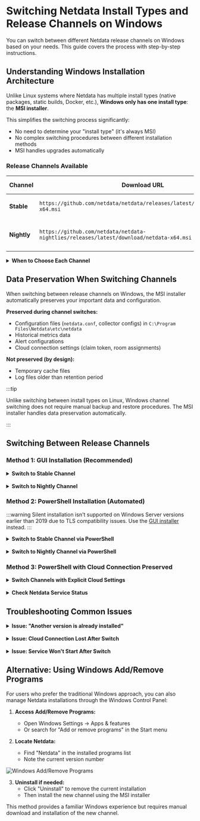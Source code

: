 # Switching Netdata Install Types and Release Channels on Windows

You can switch between different Netdata release channels on Windows based on your needs. This guide covers the process with step-by-step instructions.

## Understanding Windows Installation Architecture

Unlike Linux systems where Netdata has multiple install types (native packages, static builds, Docker, etc.), **Windows only has one install type**: the **MSI installer**.

This simplifies the switching process significantly:
- No need to determine your "install type" (it's always MSI)
- No complex switching procedures between different installation methods
- MSI handles upgrades automatically

### Release Channels Available

| Channel | Download URL | Update Frequency | Recommended For |
|---------|-------------|------------------|-----------------|
| **Stable** | `https://github.com/netdata/netdata/releases/latest/download/netdata-x64.msi` | Major and patch releases | Production systems, most users |
| **Nightly** | `https://github.com/netdata/netdata-nightlies/releases/latest/download/netdata-x64.msi` | Daily builds | Testing, early adopters, bleeding-edge features |

<details>
<summary><strong>When to Choose Each Channel</strong></summary><br/>

**Choose Stable Channel If:**
- You're running production systems
- You need predictable, well-tested releases
- You prefer less frequent updates (major releases only)
- You want maximum stability over cutting-edge features
- You have strict change management processes

**Choose Nightly Channel If:**
- You're testing new features before production deployment
- You want immediate bug fixes without waiting for releases
- You're contributing to Netdata development and need latest code
- You want to provide early feedback to the Netdata team

**Update Frequency**: Stable releases occur every few weeks to months, while Nightly builds are updated daily with every commit to the master branch.

</details>

## Data Preservation When Switching Channels

When switching between release channels on Windows, the MSI installer automatically preserves your important data and configuration.

**Preserved during channel switches:**
- Configuration files (`netdata.conf`, collector configs) in `C:\Program Files\Netdata\etc\netdata`
- Historical metrics data
- Alert configurations  
- Cloud connection settings (claim token, room assignments)

**Not preserved (by design):**
- Temporary cache files
- Log files older than retention period

:::tip

Unlike switching between install types on Linux, Windows channel switching does not require manual backup and restore procedures. The MSI installer handles data preservation automatically.

:::

## Switching Between Release Channels

### Method 1: GUI Installation (Recommended)

<details>
<summary><strong>Switch to Stable Channel</strong></summary><br/>

1. **Download the Stable MSI:**
   - Go to: `https://github.com/netdata/netdata/releases/latest/download/netdata-x64.msi`
   - Save the file to your Downloads folder

2. **Run the installer:**
   - Double-click the downloaded `.msi` file
   - Grant Administrator privileges when prompted
   - Follow the installation wizard

![Windows Installer GUI](https://raw.githubusercontent.com/netdata/docs-images/refs/heads/master/windows/release/windows-installer-gui.png)

3. **Verify the installation:**
   - The installer will automatically detect your existing installation
   - Upgrade to the Stable channel
   - Preserve your configuration and data
   - Restart the Netdata service

</details>

<br/>

<details>
<summary><strong>Switch to Nightly Channel</strong></summary><br/>

1. **Download the Nightly MSI:**
   - Go to: `https://github.com/netdata/netdata-nightlies/releases/latest/download/netdata-x64.msi`
   - Save the file to your Downloads folder

2. **Run the installer:**
   - Double-click the downloaded `.msi` file
   - Grant Administrator privileges when prompted
   - Follow the installation wizard

![Windows Installer GUI](https://raw.githubusercontent.com/netdata/docs-images/refs/heads/master/windows/release/windows-installer-gui.png)

3. **Verify the installation:**
   - The installer will automatically detect your existing installation
   - Upgrade to the Nightly channel
   - Preserve your configuration and data
   - Restart the Netdata service

</details>

### Method 2: PowerShell Installation (Automated)

:::warning
Silent installation isn't supported on Windows Server versions earlier than 2019 due to TLS compatibility issues.
Use the [GUI installer](#method-1-gui-installation-recommended) instead.
:::

<details>
<summary><strong>Switch to Stable Channel via PowerShell</strong></summary><br/>

```powershell
# Run PowerShell as Administrator
$ProgressPreference = 'SilentlyContinue'
Invoke-WebRequest https://github.com/netdata/netdata/releases/latest/download/netdata-x64.msi -OutFile "$env:TEMP\netdata-x64.msi"
msiexec /qn /i "$env:TEMP\netdata-x64.msi" REINSTALL=ALL
```

</details>

<br/>

<details>
<summary><strong>Switch to Nightly Channel via PowerShell</strong></summary><br/>

```powershell
# Run PowerShell as Administrator
$ProgressPreference = 'SilentlyContinue'
Invoke-WebRequest https://github.com/netdata/netdata-nightlies/releases/latest/download/netdata-x64.msi -OutFile "$env:TEMP\netdata-x64.msi"
msiexec /qn /i "$env:TEMP\netdata-x64.msi" REINSTALL=ALL
```

</details>

### Method 3: PowerShell with Cloud Connection Preserved

<details>
<summary><strong>Switch Channels with Explicit Cloud Settings</strong></summary><br/>

If you want to ensure your Netdata Cloud connection is maintained during the switch, you can provide your claim token and room IDs explicitly.

**Get your current cloud settings:**

```powershell
# Check current cloud configuration
Get-Content "C:\Program Files\Netdata\etc\netdata\cloud.d\cloud.conf"
```

Look for your `token` and `rooms` values.

**Switch to Stable with Cloud settings:**

```powershell
# Run PowerShell as Administrator
$TOKEN = "<YOUR_CLOUD_TOKEN>"      # <-- Replace with your Netdata Cloud claim token
$ROOMS = "<YOUR_ROOM_IDS>"         # <-- Replace with your comma-separated Room IDs
$ProgressPreference = 'SilentlyContinue'
Invoke-WebRequest https://github.com/netdata/netdata/releases/latest/download/netdata-x64.msi -OutFile "$env:TEMP\netdata-x64.msi"
msiexec /qn /i "$env:TEMP\netdata-x64.msi" TOKEN="$TOKEN" ROOMS="$ROOMS"

</details>

## Understanding the REINSTALL=ALL Parameter

The `REINSTALL=ALL` parameter is a Windows Installer (MSI) standard option that forces reinstallation of all Netdata components, ensuring a clean upgrade path.

**When to use REINSTALL=ALL:**
- **Switching channels** (Stable ↔ Nightly) - Recommended
- **Troubleshooting broken installation** - Essential
- **Upgrading within same channel** - Optional

**When not to use REINSTALL=ALL:**
- Fresh installations (no existing Netdata)
- When you want minimal disruption (standard MSI upgrade is sufficient)

:::warning

The `REINSTALL=ALL` parameter ensures complete replacement of binaries but is not required for normal channel switches. The MSI installer handles upgrades automatically.

:::

## Verification: Confirm Your Channel

After switching channels, verify which version you're running:

<details>
<summary><strong>Check via Netdata Dashboard</strong></summary><br/>

1. Open your browser to `http://localhost:19999`
2. Click the **Netdata logo** in the top-left corner
3. Look for the version number:
   - **Stable**: `v2.1.0` (clean version number)
   - **Nightly**: `v2.1.0-123-nightly` (includes commit hash)

</details>

<br/>

<details>
<summary><strong>Check via PowerShell</strong></summary><br/>

```powershell
# Get installed Netdata version
Get-ItemProperty "HKLM:\Software\Microsoft\Windows\CurrentVersion\Uninstall\*" | 
  Where-Object { $_.DisplayName -like "*Netdata*" } | 
  Select-Object DisplayName, DisplayVersion, Publisher
```

**Example output:**
```
DisplayName    : Netdata
DisplayVersion : 2.1.0
Publisher      : Netdata Inc.
```

</details>

<br/>

<details>
<summary><strong>Check Netdata Service Status</strong></summary><br/>

You can also verify the Netdata service is running through the Windows Services manager:

![Windows Services - Netdata](https://raw.githubusercontent.com/netdata/docs-images/refs/heads/master/windows/release/windows-services-netdata.png)

Or check via PowerShell:

```powershell
# Check Netdata service status
Get-Service netdata | Select-Object Name, Status, DisplayName

# Check service executable path
Get-WmiObject win32_service | Where-Object {$_.Name -eq 'netdata'} | Select-Object PathName
```

</details>

## Troubleshooting Common Issues

<details>
<summary><strong>Issue: "Another version is already installed"</strong></summary><br/>

**Symptoms**: MSI installer shows error about existing installation

**Solution 1**: Use the `REINSTALL=ALL` parameter explicitly:

```powershell
msiexec /qn /i netdata-x64.msi REINSTALL=ALL
```

**Solution 2**: Uninstall first via Windows Add/Remove Programs, then reinstall:

![Windows Add/Remove Programs](https://raw.githubusercontent.com/netdata/docs-images/refs/heads/master/windows/release/windows-add-remove-programs.png)

Or uninstall via PowerShell:

```powershell
# Uninstall existing installation
msiexec /qn /x netdata-x64.msi

# Wait for uninstall to complete
Start-Sleep -Seconds 10

# Reinstall with new channel
msiexec /qn /i netdata-x64.msi TOKEN="<YOUR_TOKEN>" ROOMS="<YOUR_ROOMS>"
```

</details>

<br/>

<details>
<summary><strong>Issue: Cloud Connection Lost After Switch</strong></summary><br/>

**Symptoms**: After switching channels, node doesn't appear in Netdata Cloud

**Solution**: Reclaim the node:

```powershell
# Stop Netdata service
Stop-Service netdata

# Remove old cloud configuration
Remove-Item "C:\Program Files\Netdata\var\lib\netdata\cloud.d\*" -Force

# Reinstall with claim token
msiexec /qn /i netdata-x64.msi TOKEN="<YOUR_TOKEN>" ROOMS="<YOUR_ROOMS>" REINSTALL=ALL

# Start service
Start-Service netdata
```

You can also verify the service status in Windows Services:

![Windows Services - Netdata](https://raw.githubusercontent.com/netdata/docs-images/refs/heads/master/windows/release/windows-services-netdata.png)

</details>

<br/>

<details>
<summary><strong>Issue: Service Won't Start After Switch</strong></summary><br/>

**Symptoms**: Netdata service fails to start after channel switch

**Solution**: Check service status and perform clean reinstall:

```powershell
# Check service status
Get-Service netdata

# Check Windows Event Log for errors
Get-EventLog -LogName Application -Source Netdata -Newest 20

# Perform clean reinstall
msiexec /qn /x netdata-x64.msi
Remove-Item "C:\Program Files\Netdata" -Recurse -Force -ErrorAction SilentlyContinue
Remove-Item "$env:PROGRAMDATA\Netdata" -Recurse -Force -ErrorAction SilentlyContinue
msiexec /qn /i netdata-x64.msi TOKEN="<YOUR_TOKEN>" ROOMS="<YOUR_ROOMS>"
```

If the service still won't start, check the Windows Services manager to ensure the Netdata service is present and configured correctly:

![Windows Services - Netdata](https://raw.githubusercontent.com/netdata/docs-images/refs/heads/master/windows/release/windows-services-netdata.png)

</details>

## Alternative: Using Windows Add/Remove Programs

For users who prefer the traditional Windows approach, you can also manage Netdata installations through the Windows Control Panel:

1. **Access Add/Remove Programs:**
   - Open Windows Settings → Apps & features
   - Or search for "Add or remove programs" in the Start menu

2. **Locate Netdata:**
   - Find "Netdata" in the installed programs list
   - Note the current version number

![Windows Add/Remove Programs](https://raw.githubusercontent.com/netdata/docs-images/refs/heads/master/windows/release/windows-add-remove-programs.png)

3. **Uninstall if needed:**
   - Click "Uninstall" to remove the current installation
   - Then install the new channel using the MSI installer

This method provides a familiar Windows experience but requires manual download and installation of the new channel.
